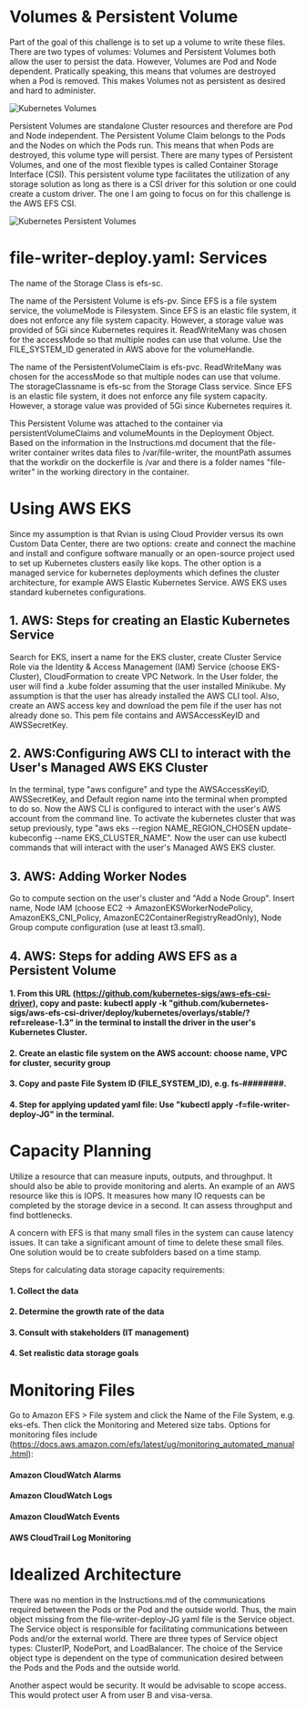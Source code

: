 # Volumes & Persistent Volume

Part of the goal of this challenge is to set up a volume to write these files. There are two types of volumes: Volumes and Persistent Volumes both allow the user to persist the data. However, Volumes are Pod and Node dependent. Pratically speaking, this means that volumes are destroyed when a Pod is removed. This makes Volumes not as persistent as desired and hard to administer.

![](k8s_volumes.png "Kubernetes Volumes")

Persistent Volumes are standalone Cluster resources and therefore are Pod and Node independent. The Persistent Volume Claim belongs to the Pods and the Nodes on which the Pods run. This means that when Pods are destroyed, this volume type will persist. There are many types of Persistent Volumes, and one of the most flexible types is called Container Storage Interface (CSI). This persistent volume type facilitates the utilization of any storage solution as long as there is a CSI driver for this solution or one could create a custom driver. The one I am going to focus on for this challenge is the AWS EFS CSI.

![](K8s_PV.png "Kubernetes Persistent Volumes")

# file-writer-deploy.yaml: Services

The name of the Storage Class is efs-sc.

The name of the Persistent Volume is efs-pv. Since EFS is a file system service, the volumeMode is Filesystem. Since EFS is an elastic file system, it does not enforce any file system capacity. However, a storage value was provided of 5Gi since Kubernetes requires it. ReadWriteMany was chosen for the accessMode so that multiple nodes can use that volume. Use the FILE_SYSTEM_ID generated in AWS above for the volumeHandle.

The name of the PersistentVolumeClaim is efs-pvc. ReadWriteMany was chosen for the accessMode so that multiple nodes can use that volume. The storageClassname is efs-sc from the Storage Class service. Since EFS is an elastic file system, it does not enforce any file system capacity. However, a storage value was provided of 5Gi since Kubernetes requires it.

This Persistent Volume was attached to the container via persistentVolumeClaims and volumeMounts in the Deployment Object. Based on the information in the Instructions.md document that the file-writer container writes data files to /var/file-writer, the mountPath assumes that the workdir on the dockerfile is /var and there is a folder names "file-writer" in the working directory in the container.

# Using AWS EKS

Since my assumption is that Rvian is using Cloud Provider versus its own Custom Data Center, there are two options: create and connect the machine and install and configure software manually or an open-source project used to set up Kubernetes clusters easily like kops. The other option is a managed service for kubernetes deployments which defines the cluster architecture, for example AWS Elastic Kubernetes Service. AWS EKS uses standard kubernetes configurations.

## 1. AWS: Steps for creating an Elastic Kubernetes Service

Search for EKS, insert a name for the EKS cluster, create Cluster Service Role via the Identity & Access Management (IAM) Service (choose EKS-Cluster), CloudFormation to create VPC Network. In the User folder, the user will find a .kube folder assuming that the user installed Minikube. My assumption is that the user has already installed the AWS CLI tool. Also, create an AWS access key and download the pem file if the user has not already done so. This pem file contains and AWSAccessKeyID and AWSSecretKey. 

## 2. AWS:Configuring AWS CLI to interact with the User's Managed AWS EKS Cluster

In the terminal, type "aws configure" and type the AWSAccessKeyID, AWSSecretKey, and Default region name into the terminal when prompted to do so. Now the AWS CLI is configured to interact with the user's AWS account from the command line. To activate the kubernetes cluster that was setup previously, type "aws eks --region NAME_REGION_CHOSEN update-kubeconfig --name EKS_CLUSTER_NAME". Now the user can use kubectl commands that will interact with the user's Managed AWS EKS cluster.

## 3. AWS: Adding Worker Nodes

Go to compute section on the user's cluster and "Add a Node Group". Insert name, Node IAM (choose EC2 -> AmazonEKSWorkerNodePolicy, AmazonEKS_CNI_Policy, AmazonEC2ContainerRegistryReadOnly), Node Group compute configuration (use at least t3.small).  

## 4. AWS: Steps for adding AWS EFS as a Persistent Volume

#### 1. From this URL (https://github.com/kubernetes-sigs/aws-efs-csi-driver), copy and paste: kubectl apply -k "github.com/kubernetes-sigs/aws-efs-csi-driver/deploy/kubernetes/overlays/stable/?ref=release-1.3" in the terminal to install the driver in the user's Kubernetes Cluster.

#### 2. Create an elastic file system on the AWS account: choose name, VPC for cluster, security group

#### 3. Copy and paste File System ID (FILE_SYSTEM_ID), e.g. fs-########. 

#### 4. Step for applying updated yaml file: Use "kubectl apply -f=file-writer-deploy-JG" in the terminal.

# Capacity Planning

Utilize a resource that can measure inputs, outputs, and throughput. It should also be able to provide monitoring and alerts. An example of an AWS resource like this is IOPS. It measures how many IO requests can be completed by the storage device in a second. It can assess throughput and find bottlenecks.

A concern with EFS is that many small files in the system can cause latency issues. It can take a significant amount of time to delete these small files. One solution would be to create subfolders based on a time stamp.

Steps for calculating data storage capacity requirements:

#### 1. Collect the data

#### 2. Determine the growth rate of the data

#### 3. Consult with stakeholders (IT management)

#### 4. Set realistic data storage goals

# Monitoring Files

Go to Amazon EFS > File system and click the Name of the File System, e.g. eks-efs. Then click the Monitoring and Metered size tabs. Options for monitoring files include (https://docs.aws.amazon.com/efs/latest/ug/monitoring_automated_manual.html):

#### Amazon CloudWatch Alarms

#### Amazon CloudWatch Logs

#### Amazon CloudWatch Events

#### AWS CloudTrail Log Monitoring

# Idealized Architecture

There was no mention in the Instructions.md of the communications required between the Pods or the Pod and the outside world. Thus, the main object missing from the file-writer-deploy-JG yaml file is the Service object. The Service object is responsible for facilitating communications between Pods and/or the external world. There are three types of Service object types: ClusterIP, NodePort, and LoadBalancer. The choice of the Service object type is dependent on the type of communication desired between the Pods and the Pods and the outside world.

Another aspect would be security. It would be advisable to scope access. This would protect user A from user B and visa-versa. 